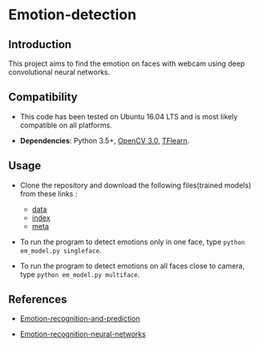 # Emotion-detection

## Introduction

This project aims to find the emotion on faces with webcam using deep convolutional neural networks.

## Compatibility

* This code has been tested on Ubuntu 16.04 LTS and is most likely compatible on all platforms.

* **Dependencies**: Python 3.5+, [OpenCV 3.0](http://opencv.org/opencv-3-0.html), [TFlearn](http://tflearn.org/). 

## Usage

* Clone the repository and download the following files(trained models) from these links :
  * [data](https://drive.google.com/open?id=0B8_K9DW3E9PlV0phWlFfRGFfcEk)
  * [index](https://drive.google.com/open?id=0B8_K9DW3E9PlSmJySGM2Z0lwdlU)
  * [meta](https://drive.google.com/open?id=0B8_K9DW3E9Plb0ZVeHg0cEJuNlE)

* To run the program to detect emotions only in one face, type `python em_model.py singleface`.

* To run the program to detect emotions on all faces close to camera, type `python em_model.py multiface`.

## References

* [Emotion-recognition-and-prediction](https://github.com/nimish1512/Emotion-recognition-and-prediction)

* [Emotion-recognition-neural-networks](https://github.com/isseu/emotion-recognition-neural-networks)

